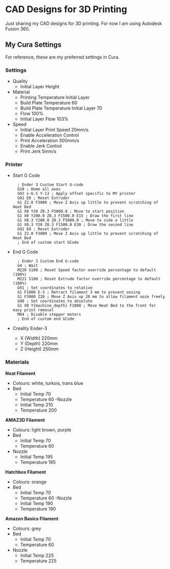# CAD Designs for 3D Printing

Just sharing my CAD designs for 3D printing. For now I am using Autodesk Fusion 360.

## My Cura Settings

For reference, these are my preferred settings in Cura.

### Settings

- Quality
    * Initial Layer Height
- Material
    * Printing Temperature Initial Layer
    * Build Plate Temperature                   60
    * Build Plate Temperature Initial Layer     70
    * Flow                                      100%
    * Initial Layer Flow                        103%
- Speed
    * Initial Layer Print Speed                 20mm/s
    * Enable Acceleration Control
    * Print Acceleration                        300mm/s
    * Enable Jerk Control
    * Print Jerk                                5mm/s

### Printer

- Start G Code

        ; Ender 3 Custom Start G-code
        G28 ; Home all axes
        G92 x-6.5 Y-13 ; Apply offset specific to MY printer
        G92 E0 ; Reset Extruder
        G1 Z2.0 F3000 ; Move Z Axis up little to prevent scratching of Heat Bed
        G1 X0 Y20 Z0.3 F5000.0 ; Move to start position
        G1 X0 Y200.0 Z0.3 F1500.0 E15 ; Draw the first line
        G1 X0.3 Y200.0 Z0.3 F5000.0 ; Move to side a little
        G1 X0.3 Y20 Z0.3 F1500.0 E30 ; Draw the second line
        G92 E0 ; Reset Extruder
        G1 Z2.0 F3000 ; Move Z Axis up little to prevent scratching of Heat Bed
        ; End of custom start GCode

- End G Code

        ; Ender 3 Custom End G-code
        G4 ; Wait
        M220 S100 ; Reset Speed factor override percentage to default (100%)
        M221 S100 ; Reset Extrude factor override percentage to default (100%)
        G91 ; Set coordinates to relative
        G1 F1800 E-3 ; Retract filament 3 mm to prevent oozing
        G1 F3000 Z20 ; Move Z Axis up 20 mm to allow filament ooze freely
        G90 ; Set coordinates to absolute
        G1 X0 Y{machine_depth} F1000 ; Move Heat Bed to the front for easy print removal
        M84 ; Disable stepper motors
        ; End of custom end GCode

- Creality Ender-3
    * X (Width) 220mm
    * Y (Depth) 220mm
    * Z (Height) 250mm

### Materials

**Neat Filament**

- Colours: white, turkois, trans blue
- Bed
    * Initial Temp  70
    * Temperature   60
-Nozzle
    * Initial Temp  210
    * Temperature   200

**AMAZ3D Filament**

- Colours: light brown, purple
- Bed
    * Initial Temp  70
    * Temperature   60
- Nozzle
    * Initial Temp  195
    * Temperature   195

**Hatchbox Filament**

- Colours: orange
- Bed
    * Initial Temp  70
    * Temperature   60
-Nozzle
    * Initial Temp  190
    * Temperature   190

**Amazon Basics Filament**

- Colours: grey
- Bed
    * Initial Temp  70
    * Temperature   60
- Nozzle
    * Initial Temp  225
    * Temperature   225

